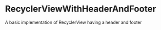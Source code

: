 # RecyclerViewWithHeaderAndFooter
A basic implementation of RecyclerView having a header and footer
